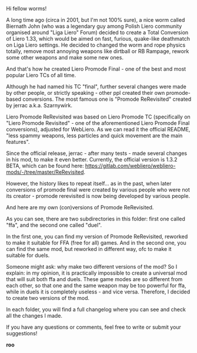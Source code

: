 Hi fellow worms!

A long time ago (circa in 2001, but I'm not 100% sure), a nice worm called Biernath John (who was a legendary guy among Polish Liero community organised around "Liga Liero" Forum) decided to create a Total Conversion of Liero 1.33,  which would be aimed on fast, furious, quake-like deathmatch on Liga Liero settings. He decided to changed the worm and rope physics totally, remove most annoying weapons like dirtball or RB Rampage, rework some other weapons and make some new ones.

And that's how he created Liero Promode Final - one of the best and most popular Liero TCs of all time.

Although he had named his TC "final", further several changes were made by other people, or strictly speaking - other ppl created their own promode-based conversions. The most famous one is "Promode ReRevisited" created by jerrac a.k.a. Szarnywirk.

Liero Promode ReRevisited was based on Liero Promode TC (specifically on "Liero Promode Revisited" - one of the aforementioned Liero Promode Final conversions), adjusted for WebLiero. As we can read it the official README, "less spammy weapons, less particles and quick movement are the main features".

Since the official release, jerrac - after many tests - made several changes in his mod, to make it even better. Currently, the official version is 1.3.2 BETA, which can be found here: https://gitlab.com/webliero/webliero-mods/-/tree/master/ReRevisited.

However, the history likes to repeat itself... as in the past, when later conversions of promode final were created by various people who were not its creator - promode rerevisited is now being developed by various people.

And here are my own (con)versions of Promode ReRevisited.

As you can see, there are two subdirectories in this folder: first one called "ffa", and the second one called "duel".

In the first one, you can find my version of Promode ReRevisited, reworked to make it suitable for FFA (free for all) games. And in the second one, you can find the same mod, but reworked in different way, ofc to make it suitable for duels.

Someone might ask: why make two different versions of the mod? So I explain: in my opinion, it is practically impossible to create a universal mod that will suit both ffa and duels. These game modes are so different from each other, so that one and the same weapon may be too powerful for ffa, while in duels it is completely useless - and vice versa. Therefore, I decided to create two versions of the mod.

In each folder, you will find a full changelog where you can see and check all the changes I made.

If you have any questions or comments, feel free to write or submit your suggestions!

**roo**
